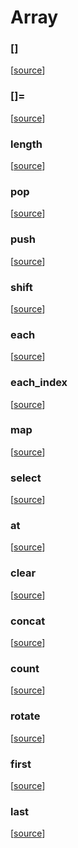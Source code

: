 # Array

### []



[[source](https://github.com/goby-lang/goby/tree/f32c1fcbfd7e1df021948de1065d342e95ebd03d/vm/array.go#L94)]

### []=



[[source](https://github.com/goby-lang/goby/tree/f32c1fcbfd7e1df021948de1065d342e95ebd03d/vm/array.go#L120)]

### length



[[source](https://github.com/goby-lang/goby/tree/f32c1fcbfd7e1df021948de1065d342e95ebd03d/vm/array.go#L157)]

### pop



[[source](https://github.com/goby-lang/goby/tree/f32c1fcbfd7e1df021948de1065d342e95ebd03d/vm/array.go#L171)]

### push



[[source](https://github.com/goby-lang/goby/tree/f32c1fcbfd7e1df021948de1065d342e95ebd03d/vm/array.go#L185)]

### shift



[[source](https://github.com/goby-lang/goby/tree/f32c1fcbfd7e1df021948de1065d342e95ebd03d/vm/array.go#L195)]

### each



[[source](https://github.com/goby-lang/goby/tree/f32c1fcbfd7e1df021948de1065d342e95ebd03d/vm/array.go#L208)]

### each_index



[[source](https://github.com/goby-lang/goby/tree/f32c1fcbfd7e1df021948de1065d342e95ebd03d/vm/array.go#L225)]

### map



[[source](https://github.com/goby-lang/goby/tree/f32c1fcbfd7e1df021948de1065d342e95ebd03d/vm/array.go#L242)]

### select



[[source](https://github.com/goby-lang/goby/tree/f32c1fcbfd7e1df021948de1065d342e95ebd03d/vm/array.go#L262)]

### at



[[source](https://github.com/goby-lang/goby/tree/f32c1fcbfd7e1df021948de1065d342e95ebd03d/vm/array.go#L284)]

### clear



[[source](https://github.com/goby-lang/goby/tree/f32c1fcbfd7e1df021948de1065d342e95ebd03d/vm/array.go#L309)]

### concat



[[source](https://github.com/goby-lang/goby/tree/f32c1fcbfd7e1df021948de1065d342e95ebd03d/vm/array.go#L320)]

### count



[[source](https://github.com/goby-lang/goby/tree/f32c1fcbfd7e1df021948de1065d342e95ebd03d/vm/array.go#L342)]

### rotate



[[source](https://github.com/goby-lang/goby/tree/f32c1fcbfd7e1df021948de1065d342e95ebd03d/vm/array.go#L398)]

### first



[[source](https://github.com/goby-lang/goby/tree/f32c1fcbfd7e1df021948de1065d342e95ebd03d/vm/array.go#L424)]

### last



[[source](https://github.com/goby-lang/goby/tree/f32c1fcbfd7e1df021948de1065d342e95ebd03d/vm/array.go#L443)]

